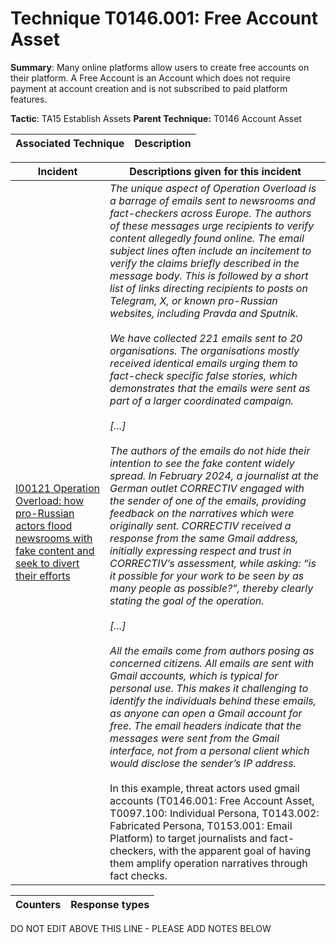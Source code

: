 # Technique T0146.001: Free Account Asset

**Summary**: Many online platforms allow users to create free accounts on their platform. A Free Account is an Account which does not require payment at account creation and is not subscribed to paid platform features.

**Tactic**: TA15 Establish Assets           **Parent Technique:** T0146 Account Asset


| Associated Technique | Description |
| --------- | ------------------------- |



| Incident | Descriptions given for this incident |
| -------- | -------------------- |
| [I00121 Operation Overload: how pro-Russian actors flood newsrooms with fake content and seek to divert their efforts](../../generated_pages/incidents/I00121.md) | <i>The unique aspect of Operation Overload is a barrage of emails sent to newsrooms and fact-checkers across Europe. The authors of these messages urge recipients to verify content allegedly found online. The email subject lines often include an incitement to verify the claims briefly described in the message body. This is followed by a short list of links directing recipients to posts on Telegram, X, or known pro-Russian websites, including Pravda and Sputnik. <br><br>We have collected 221 emails sent to 20 organisations. The organisations mostly received identical emails urging them to fact-check specific false stories, which demonstrates that the emails were sent as part of a larger coordinated campaign.<br><br>[...]<br><br>The authors of the emails do not hide their intention to see the fake content widely spread. In February 2024, a journalist at the German outlet CORRECTIV engaged with the sender of one of the emails, providing feedback on the narratives which were originally sent. CORRECTIV received a response from the same Gmail address, initially expressing respect and trust in CORRECTIV’s assessment, while asking: “is it possible for your work to be seen by as many people as possible?”, thereby clearly stating the goal of the operation.<br><br>[...]<br><br>All the emails come from authors posing as concerned citizens. All emails are sent with Gmail accounts, which is typical for personal use. This makes it challenging to identify the individuals behind these emails, as anyone can open a Gmail account for free. The email headers indicate that the messages were sent from the Gmail interface, not from a personal client which would disclose the sender’s IP address.</i><br><br>In this example, threat actors used gmail accounts (T0146.001: Free Account Asset, T0097.100: Individual Persona, T0143.002: Fabricated Persona, T0153.001: Email Platform) to target journalists and fact-checkers, with the apparent goal of having them amplify operation narratives through fact checks. |



| Counters | Response types |
| -------- | -------------- |


DO NOT EDIT ABOVE THIS LINE - PLEASE ADD NOTES BELOW